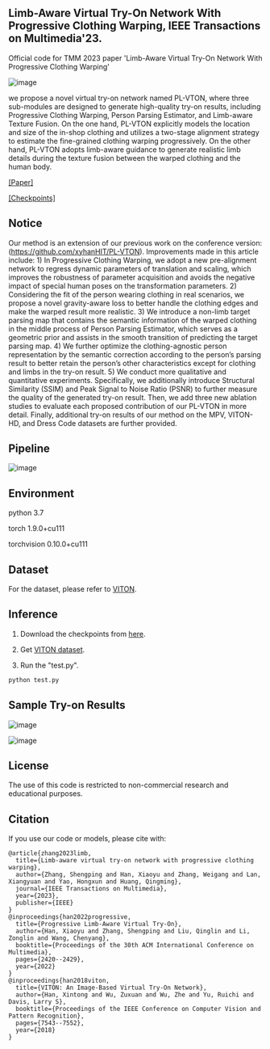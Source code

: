 ## Limb-Aware Virtual Try-On Network With Progressive Clothing Warping, IEEE Transactions on Multimedia'23.
Official code for TMM 2023 paper 'Limb-Aware Virtual Try-On Network With Progressive Clothing Warping'

![image](https://github.com/xyhanHIT/PL-VTONv2/blob/main/images/experiment2.png)

we propose a novel virtual try-on network named PL-VTON, where three sub-modules are designed to generate high-quality try-on results, including Progressive Clothing Warping, Person Parsing Estimator, and Limb-aware Texture Fusion. On the one hand, PL-VTON explicitly models the location and size of the in-shop clothing and utilizes a two-stage alignment strategy to estimate the fine-grained clothing warping progressively. On the other hand, PL-VTON adopts limb-aware guidance to generate realistic limb details during the texture fusion between the warped clothing and the human body.

[[Paper]](https://ieeexplore.ieee.org/abstract/document/10152500)

[[Checkpoints]](https://drive.google.com/file/d/18KvqkWWbjI_GHkqF5HZes0RNB233DHPG/view?usp=share_link)

## Notice
Our method is an extension of our previous work on the conference version: (https://github.com/xyhanHIT/PL-VTON). Improvements made in this article include: 1) In Progressive Clothing Warping, we adopt a new pre-alignment network to regress dynamic parameters of translation and scaling, which improves the robustness of parameter acquisition and avoids the negative impact of special human poses on the transformation parameters. 2) Considering the fit of the person wearing clothing in real scenarios, we propose a novel gravity-aware loss to better handle the clothing edges and make the warped result more realistic. 3) We introduce a non-limb target parsing map that contains the semantic information of the warped clothing in the middle process of Person Parsing Estimator, which serves as a geometric prior and assists in the smooth transition of predicting the target parsing map. 4) We further optimize the clothing-agnostic person representation by the semantic correction according to the person’s parsing result to better retain the person’s other characteristics except for clothing and limbs in the try-on result. 5) We conduct more qualitative and quantitative experiments. Specifically, we additionally introduce Structural Similarity (SSIM) and Peak Signal to Noise Ratio (PSNR) to further measure the quality of the generated try-on result. Then, we add three new ablation studies to evaluate each proposed contribution of our PL-VTON in more detail. Finally, additional try-on results of our method on the MPV, VITON-HD, and Dress Code datasets are further provided.

## Pipeline
![image](https://github.com/xyhanHIT/PL-VTONv2/blob/main/images/pipeline.png)

## Environment
python 3.7

torch 1.9.0+cu111

torchvision 0.10.0+cu111

## Dataset
For the dataset, please refer to [VITON](https://github.com/xthan/VITON).

## Inference
1. Download the checkpoints from [here](https://drive.google.com/file/d/1kaVWi2zeeeJv5-xs9Ea8oWjzkzKdGeCH/view?usp=sharing).

2. Get [VITON dataset](https://github.com/xthan/VITON).

3. Run the "test.py".
```bash
python test.py
```

## Sample Try-on Results
  
![image](https://github.com/xyhanHIT/PL-VTONv2/blob/main/images/experiment1.png)

![image](https://github.com/xyhanHIT/PL-VTONv2/blob/main/images/experiment3.png)

## License
The use of this code is restricted to non-commercial research and educational purposes.

## Citation
If you use our code or models, please cite with:
```
@article{zhang2023limb,
  title={Limb-aware virtual try-on network with progressive clothing warping},
  author={Zhang, Shengping and Han, Xiaoyu and Zhang, Weigang and Lan, Xiangyuan and Yao, Hongxun and Huang, Qingming},
  journal={IEEE Transactions on Multimedia},
  year={2023},
  publisher={IEEE}
}
@inproceedings{han2022progressive,
  title={Progressive Limb-Aware Virtual Try-On},
  author={Han, Xiaoyu and Zhang, Shengping and Liu, Qinglin and Li, Zonglin and Wang, Chenyang},
  booktitle={Proceedings of the 30th ACM International Conference on Multimedia},
  pages={2420--2429},
  year={2022}
}
@inproceedings{han2018viton,
  title={VITON: An Image-Based Virtual Try-On Network},
  author={Han, Xintong and Wu, Zuxuan and Wu, Zhe and Yu, Ruichi and Davis, Larry S},
  booktitle={Proceedings of the IEEE Conference on Computer Vision and Pattern Recognition},
  pages={7543--7552},
  year={2018}
}
```